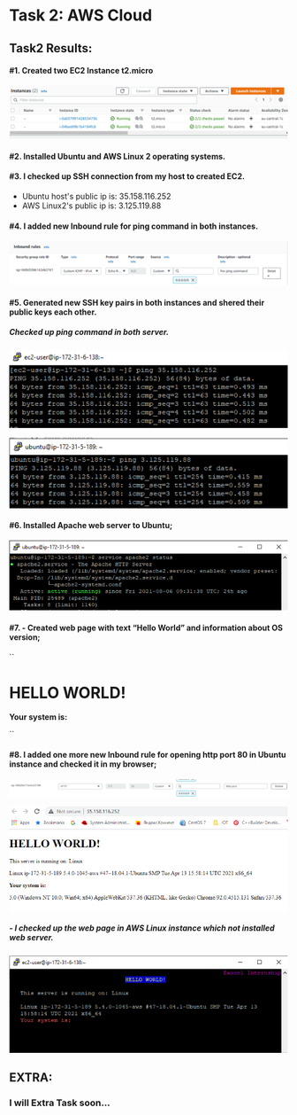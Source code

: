 # Task 2: AWS Cloud


## Task2 Results:

#### #1. Created two EC2 Instance t2.micro
![Instances](/Task2/img/instances.png)

#### #2. Installed Ubuntu and AWS Linux 2 operating systems. 

#### #3. I checked up SSH connection from my host to created EC2. 
* Ubuntu host's public ip is: 35.158.116.252
* AWS Linux2's public ip is: 3.125.119.88

#### #4. I added new Inbound rule for ping command in both instances.
![Inbound rule](/Task2/img/ping-rule.png)
#### #5. Generated new SSH key pairs in both instances and shered their public keys each other.
##### Checked up ping command in both server.
![AWS Linux ping](/Task2/img/AWS-Linux-ping.png)

![Ubuntu rule](/Task2/img/Ubuntu-ping.png)

#### #6. Installed Apache web server to Ubuntu;
![Apache web server](/Task2/img/apache.png)

#### #7. - Created web page with text “Hello World” and information about OS version;
``<!DOCTYPE html>
<html lang="en">
<head>
    <meta charset="UTF-8">
    <meta http-equiv="X-UA-Compatible" content="IE=edge">
    <meta name="viewport" content="width=device-width, initial-scale=1.0">
    <title>Exadel Internship</title>
</head>
<body onload="script();">
    <h1>HELLO WORLD!</h1>
<p><?php echo("This server is running on: ".PHP_OS);?></p>
<p><?php echo php_uname();?></p>
<strong>Your system is: </strong><p id="OS"></p>
<script>
    HTMLDocument.prototype.e = document.getElementById;
    var os = document.e("OS");
    var Name =  navigator.appVersion;
    window.addEventListener("load", function(){
    os.innerHTML = Name;
    });
</script>
</body>
</html>
 ``

#### #8. I added one more new Inbound rule for opening http port 80 in Ubuntu instance and checked it in my browser;

![Web rule](/Task2/img/web-rule.png)

![Web page](/Task2/img/web-page.png)

##### - I checked up the web page in AWS Linux instance which not installed web server.
![Web page](/Task2/img/lynx.png)


## EXTRA: 
### I will Extra Task soon...